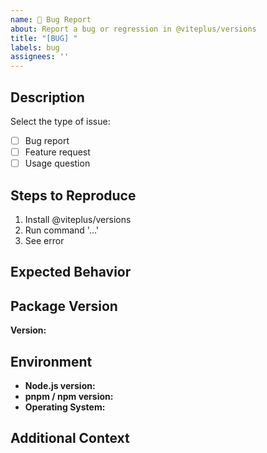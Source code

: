 ```yaml
---
name: 🐞 Bug Report
about: Report a bug or regression in @viteplus/versions
title: "[BUG] "
labels: bug
assignees: ''
---
```


## Description

<!-- A clear and concise description of what the bug is -->

Select the type of issue:

- [ ] Bug report
- [ ] Feature request
- [ ] Usage question

## Steps to Reproduce

<!-- Steps to reproduce the behavior -->

1. Install @viteplus/versions
2. Run command '...'
3. See error

## Expected Behavior

<!-- What you expected to happen -->

## Package Version

<!-- Which version of @viteplus/versions are you using? e.g., 1.2.3 -->

**Version:**

## Environment

<!-- Information about your environment -->

- **Node.js version:**
- **pnpm / npm version:**
- **Operating System:**

## Additional Context

<!-- Add any other context about the problem here (logs, screenshots, etc.) -->
